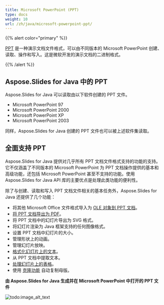 ```yaml
---
title: Microsoft PowerPoint (PPT)
type: docs
weight: 10
url: /zh/java/microsoft-powerpoint-ppt/
---
```


{{% alert color="primary" %}} 

[PPT](https://en.wikipedia.org/wiki/Microsoft_PowerPoint) 是一种演示文档文件格式，可以由不同版本的 Microsoft PowerPoint 创建、读取、操作和写入。这是微软开发的演示文档的二进制格式。

{{% /alert %}} 

## **Aspose.Slides for Java 中的 PPT**
Aspose.Slides for Java 可以读取由以下软件创建的 PPT 文件。

- Microsoft PowerPoint 97
- Microsoft PowerPoint 2000
- Microsoft PowerPoint XP
- Microsoft PowerPoint 2003

同样，Aspose.Slides for Java 创建的 PPT 文件也可以被上述软件集读取。

## **全面支持 PPT**
Aspose.Slides for Java 提供对几乎所有 PPT 文档文件格式支持的功能的支持。它不仅涵盖了不同版本的 Microsoft PowerPoint 为 PPT 文档操作提供的基本和高级功能，还包括 Microsoft PowerPoint 甚至不支持的功能。使用 Aspose.Slides for Java API 库的主要优点是处理此类功能的便利性。

除了与创建、读取和写入 PPT 文档文件相关的基本任务外，Aspose.Slides for Java 还提供了几个功能：

- 将其他 Microsoft Office 文件格式导入为 [OLE 对象到 PPT 文档]()。
- [将 PPT 文档导出为 PDF](/slides/zh/java/convert-powerpoint-ppt-and-pptx-to-pdf/)。 
- 将 PPT 文档中的幻灯片导出为 SVG 格式。
- 将幻灯片渲染为 Java 框架支持的任何图像格式。
- 设置 PPT 文档中幻灯片的大小。
- 管理形状上的动画。
- 管理幻灯片放映。
- [格式化幻灯片上的文本]()。
- 从 PPT 文档中提取文本。
- [处理幻灯片上的表格]()。
- 使用 [克隆功能]() 自动复制母版。

**由 Aspose.Slides for Java 生成并在 Microsoft PowerPoint 中打开的 PPT 文件** 

![todo:image_alt_text](microsoft-powerpoint-ppt_1.png)